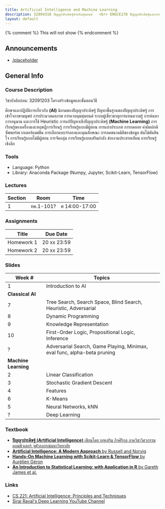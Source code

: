 ```yaml
---
title: Artificial Intelligence and Machine Learning
description: 32094318 ปัญญาประดิษฐ์สำหรับหุ่นยนต์	<br> ENGCE178 ปัญญาประดิษฐ์และการเรียนรู้ของเครื่อง
layout: default
---
```

{% comment %} 
  This will not show
{% endcomment %} 

<div class="course-announcements">
  <h2 id="announcements">Announcements</h2>
  <ul>
    <li><a href="">/placeholder</a></li>
  </ul>
</div>

## General Info

### Course Description

วิชาบังคับก่อน: 32091203 โครงสร้างข้อมูลและขั้นตอนวิธี

ศึกษาและปฏิบัติการเกี่ยวกับ **(AI)** นิยามของปัญญาประดิษฐ์ ปัญหาพื้นฐานของปัญญาประดิษฐ์ การเข้าใจภาษามนุษย์ การประมวลผลภาพ การควบคุมหุ่นยนต์ ระบบผู้เชี่ยวชาญการแทนความรู้ การค้นหา การอนุมาน และการใช้ Heuristic การแก้ปัญหาเชิงปัญญาประดิษฐ์ **(Machine Learning)** การเรียนรู้ของเครื่องและทฤษฎีการเรียนรู้ การเรียนรู้แบบมีผู้สอน  การแบ่งประเภท  การถดถอย ค่าผิดปกติ ซัพพอร์ตเวกเตอร์แมชชีน การเลือกแบบจำลองและคุณลักษณะ การลดขนาดมิติของข้อมูล ต้นไม้ตัดสินใจ การเรียนรู้แบบไม่มีผู้สอน การจัดกลุ่ม การเรียนรู้แบบเสริมกำลัง ข่ายงานประสาทเทียม การเรียนรู้เชิงลึก 

### Tools
- Language: Python
- Library: Anaconda Package (Numpy, Jupyter, Scikit-Learn, TensorFlow)

### Lectures

| Section | Room | Time | 
| --- | --- | --- |
| 1 | ทค.1-101? | ศ 14:00-17:00 |

### Assignments

| Title | Due Date |
| --- | --- | 
| Homework 1 | 20 xx 23:59 | 
| Homework 2 | 20 xx 23:59 |

### Slides

| Week # | Topics |
| --- | --- | 
| 1 | Introduction to AI | 
| **Classical AI** ||
| 7 | Tree Search, Search Space, Blind Search, Heuristic, Adversarial |
| 8 | Dynamic Programming | 
| 9 | Knowledge Representation | 
| 10 | First-Order Logic, Propositional Logic, Inference | 
| ? | Adversarial Search, Game Playing, Minimax, eval func, alpha-beta pruning |
| **Machine Learning** ||
| 2 | Linear Classification |
| 3 | Stochastic Gradient Descent |
| 4 | Features |
| 6 | K-Means | 
| 5 | Neural Networks, kNN |
| ? | Deep Learning |

### Textbook
- [**ปัญญาประดิษฐ์ (Artificial Intelligence)** เขียนโดย บุญเสริม กิจศิริกุล ภาควิชาวิศวกรรมคอมพิวเตอร์ จุฬาลงกรณ์มหาวิทยาลัย](http://www.cp.eng.chula.ac.th/~boonserm/teaching/ai1.0.2.pdf)
- [**Artificial Intelligence: A Modern Approach** by Russell and Norvig](https://www.amazon.com/Artificial-Intelligence-Approach-Stuart-Russell/dp/9332543518/)
- [**Hands-On Machine Learning with Scikit-Learn & TensorFlow** by Aurélien Géron](https://www.amazon.com/_/dp/1491962291?tag=oreilly20-20)
- [**An Introduction to Statistical Learning: with Application in R** by Gareth James et al.](https://www.amazon.com/Introduction-Statistical-Learning-Applications-Statistics/dp/1461471370)

### Links
- [CS 221: Artificial Intelligence: Principles and Techniques](http://web.stanford.edu/class/cs221/index.html#coursework)
- [Siraj Raval's Deep Learning YouTube Channel](https://www.youtube.com/channel/UCWN3xxRkmTPmbKwht9FuE5A)
